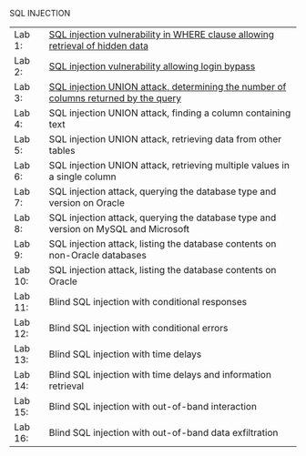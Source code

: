 <tittle>SQL INJECTION</tittle>

<table>
	<tr>
		<td>Lab 1: </td>
		<td><a href="https://github.com/LanPhuong07/PortSwigger/blob/main/SQL%20Injection/Lab%201%20-%20SQL%20injection%20vulnerability%20in%20WHERE%20clause%20allowing%20retrieval%20ofhidden%20data.md">SQL injection vulnerability in WHERE clause allowing retrieval of hidden data</a></td>
	</tr>
	<tr>
		<td>Lab 2: </td>
		<td><a href="https://github.com/LanPhuong07/PortSwigger/blob/main/SQL%20Injection/Lab%202%20-%20SQL%20injection%20vulnerability%20allowing%20login%20bypass.md">SQL injection vulnerability allowing login bypass</a></td>
	</tr>
	<tr>
		<td>Lab 3: </td>
		<td><a href="https://github.com/LanPhuong07/PortSwigger/blob/main/SQL%20Injection/Lab%203%20-%20SQL%20injection%20UNION%20attack%2C%20determining%20the%20number%20of%20columns%20returned%20by%20the%20query.md">SQL injection UNION attack, determining the number of columns returned by the query</a></td>
	</tr>
	<tr>
		<td>Lab 4: </td>
		<td>SQL injection UNION attack, finding a column containing text</td>
	</tr>
	<tr>
		<td>Lab 5: </td>
		<td>SQL injection UNION attack, retrieving data from other tables</td>
	</tr>
	<tr>
		<td>Lab 6: </td>
		<td>SQL injection UNION attack, retrieving multiple values in a single column</td>
	</tr>
	<tr>
		<td>Lab 7: </td>
		<td>SQL injection attack, querying the database type and version on Oracle</td>
	</tr>
	<tr>
		<td>Lab 8: </td>
		<td>SQL injection attack, querying the database type and version on MySQL and Microsoft</td>
	</tr>
	<tr>
		<td>Lab 9: </td>
		<td>SQL injection attack, listing the database contents on non-Oracle databases</td>
	</tr>
	<tr>
		<td>Lab 10: </td>
		<td>SQL injection attack, listing the database contents on Oracle</td>
	</tr>
	<tr>
		<td>Lab 11: </td>
		<td>Blind SQL injection with conditional responses</td>
	</tr>
	<tr>
		<td>Lab 12: </td>
		<td>Blind SQL injection with conditional errors</td>
	</tr>
	<tr>
		<td>Lab 13: </td>
		<td>Blind SQL injection with time delays</td>
	</tr>
	<tr>
		<td>Lab 14: </td>
		<td>Blind SQL injection with time delays and information retrieval</td>
	</tr>
		<tr>
		<td>Lab 15: </td>
		<td>Blind SQL injection with out-of-band interaction</td>
	</tr>
	<tr>
		<td>Lab 16: </td>
		<td>Blind SQL injection with out-of-band data exfiltration</td>
	</tr>
</table>